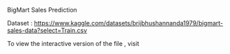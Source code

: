 BigMart Sales Prediction

Dataset : https://www.kaggle.com/datasets/brijbhushannanda1979/bigmart-sales-data?select=Train.csv

To view the interactive version of the file , visit 
